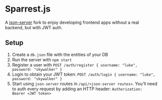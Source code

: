 # Sparrest.js

A [json-server](https://github.com/typicode/json-server) fork to enjoy developing frontend apps without a real backend, but with JWT auth.

## Setup

1. Create a `db.json` file with the entities of your DB
2. Run the server with `npm start` 
3. Register a user with `POST /auth/register { username: "luke", password: "skywalker" }`
4. Login to obtain your JWT token: `POST /auth/login { username: "luke", password: "skywalker" }`
5. Start using `json-server` routes in `/api/<json-server routes>`. You'll need to auth every request by adding an HTTP header: `Authorization: Bearer <JWT token>`
